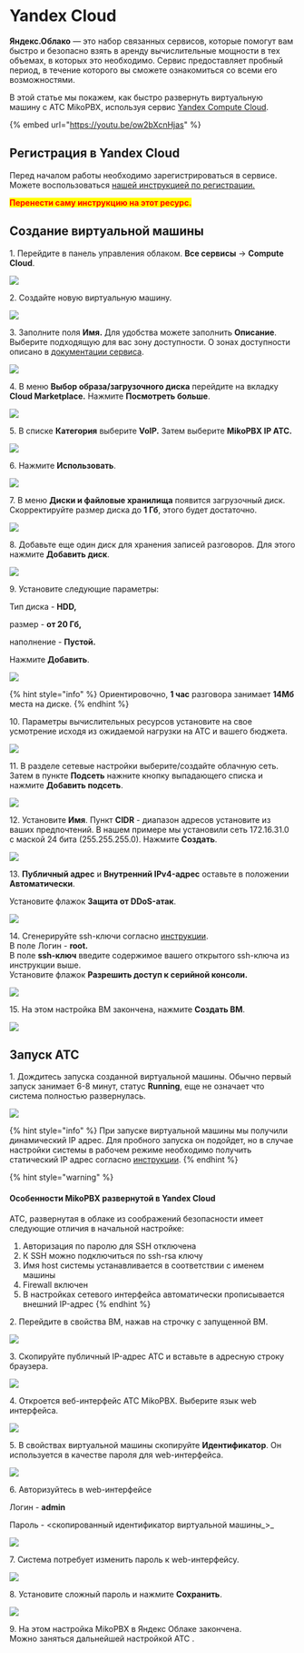 # Yandex Cloud

**Яндекс.Облако** — это набор связанных сервисов, которые помогут вам быстро и безопасно взять в аренду вычислительные мощности в тех объемах, в которых это необходимо. Сервис предоставляет пробный период, в течение которого вы сможете ознакомиться со всеми его возможностями.

В этой статье мы покажем, как быстро развернуть виртуальную машину с АТС MikoPBX, используя сервис [Yandex Compute Cloud](https://console.cloud.yandex.ru/?referralCode=dn22bvnhhe64i62i71ua).&#x20;

{% embed url="https://youtu.be/ow2bXcnHjas" %}

## Регистрация в Yandex Cloud <a href="#registracija_v_yandex_cloud" id="registracija_v_yandex_cloud"></a>

Перед началом работы необходимо зарегистрироваться в сервисе. Можете воспользоваться [нашей инструкцией по регистрации.](https://wiki.mikopbx.ru/faq:yandex\_cloud:reg)

<mark style="color:red;">**Перенести саму инструкцию на этот ресурс.**</mark>

## Создание виртуальной машины <a href="#sozdanie_virtualnoj_mashiny" id="sozdanie_virtualnoj_mashiny"></a>

1\. Перейдите в панель управления облаком. **Все сервисы** → **Compute Cloud**.

![](../../.gitbook/assets/ust\_yand\_obl\_0.png)

2\. Создайте новую виртуальную машину.

![](../../.gitbook/assets/ust\_yand\_obl\_1.png)

3\. Заполните поля **Имя.** Для удобства можете заполнить **Описание**. Выберите подходящую для вас зону доступности. О зонах доступности описано в [документации сервиса](https://cloud.yandex.ru/docs/overview/concepts/geo-scope).

![](../../.gitbook/assets/ust\_yand\_obl\_2.png)

4\. В меню **Выбор образа/загрузочного диска** перейдите на вкладку **Cloud Marketplace.**  Нажмите **Посмотреть больше**.&#x20;

![](../../.gitbook/assets/ust\_yand\_obl\_3.png)

5\. В списке **Категория** выберите **VoIP.** Затем выберите **MikoPBX IP АТС.**

![](../../.gitbook/assets/ust\_yand\_obl\_4.png)

6\. Нажмите **Использовать**.

![](../../.gitbook/assets/ust\_yand\_obl\_5.png)

7\. В меню **Диски и файловые хранилища** появится загрузочный диск. Скорректируйте размер диска до **1 Гб**, этого будет достаточно.

![](../../.gitbook/assets/ust\_yand\_obl\_6.png)

8\. Добавьте еще один диск для хранения записей разговоров. Для этого нажмите **Добавить диск**.

![](../../.gitbook/assets/ust\_yand\_obl\_7.png)

9\. Установите следующие параметры:

Тип диска - **HDD,**&#x20;

размер - **от 20 Гб,**

наполнение - **Пустой.**

Нажмите **Добавить**.

![](../../.gitbook/assets/ust\_yand\_obl\_8.png)

{% hint style="info" %}
Ориентировочно, **1 час** разговора занимает **14Мб** места на диске.
{% endhint %}

10\. Параметры вычислительных ресурсов установите на свое усмотрение исходя из ожидаемой нагрузки на АТС и вашего бюджета.

![](../../.gitbook/assets/ust\_yand\_obl\_9.png)

11\. В разделе сетевые настройки выберите/создайте облачную сеть. Затем в пункте **Подсеть** нажните кнопку выпадающего списка и нажмите **Добавить подсеть**.

![](../../.gitbook/assets/ust\_yand\_obl\_10.png)

12\. Установите **Имя**. Пункт **CIDR** - диапазон адресов установите из ваших предпочтений. В нашем примере мы установили сеть 172.16.31.0 с маской 24 бита (255.255.255.0). Нажмите **Создать**.

![](../../.gitbook/assets/ust\_yand\_obl\_11.png)

13\. **Публичный адрес** и **Внутренний IPv4-адрес** оставьте в положении **Автоматически**.

Установите флажок **Защита от DDoS-атак**.

![](../../.gitbook/assets/ust\_yand\_obl\_12.png)

14\. Сгенерируйте ssh-ключи согласно [инструкции](https://cloud.yandex.ru/docs/compute/operations/vm-connect/ssh?utm\_source=console\&utm\_medium=side-bar-left\&utm\_campaign=compute). \
В поле Логин - **root.**\
В поле **ssh-ключ** введите содержимое вашего открытого ssh-ключа из инструкции выше. \
Установите флажок **Разрешить доступ к серийной консоли.**

![](../../.gitbook/assets/ust\_yand\_obl\_13.png)

15\. На этом настройка ВМ закончена, нажмите **Создать ВМ**.&#x20;

![](../../.gitbook/assets/ust\_yand\_obl\_14.png)

## Запуск АТС

1\. Дождитесь запуска созданной виртуальной машины. Обычно первый запуск занимает 6-8 минут, статус **Running**, еще не означает что система полностью развернулась.

![](../../.gitbook/assets/zap\_yand\_obl\_0.png)

{% hint style="info" %}
При запуске виртуальной машины мы получили динамический IP адрес. Для пробного запуска он подойдет, но в случае настройки системы в рабочем режиме необходимо получить статический IP адрес согласно [инструкции](https://cloud.yandex.ru/docs/compute/operations/vm-control/vm-set-static-ip).&#x20;
{% endhint %}

{% hint style="warning" %}


#### Особенности MikoPBX развернутой в Yandex Cloud <a href="#osobennosti_yandex_cloud" id="osobennosti_yandex_cloud"></a>

АТС, развернутая в облаке из соображений безопасности имеет следующие отличия в начальной настройке:

1. Авторизация по паролю для SSH отключена
2. К SSH можно подключиться по ssh-rsa ключу
3. Имя host системы устанавливается в соответствии с именем машины
4. Firewall включен
5. В настройках сетевого интерфейса автоматически прописывается внешний IP-адрес
{% endhint %}

2\. Перейдите в свойства ВМ, нажав на строчку с запущенной ВМ.

![](../../.gitbook/assets/zap\_yand\_obl\_1.png)

3\. Скопируйте публичный IP-адрес АТС и вставьте в адресную строку браузера.

![](../../.gitbook/assets/zap\_yand\_obl\_2.png)

4\. Откроется веб-интерфейс АТС MikoPBX. Выберите язык web интерфейса.

![](../../.gitbook/assets/zap\_yand\_obl\_0.gif)

5\. В свойствах виртуальной машины скопируйте **Идентификатор**. Он используется в качестве пароля для web-интерфейса.

![
](../../.gitbook/assets/zap\_yand\_obl\_4.png)

6\. Авторизуйтесь в web-интерфейсе

Логин - **admin**

Пароль - <скопированный идентификатор виртуальной машины_>_

![](../../.gitbook/assets/zap\_yand\_obl\_5.png)

7\. Система потребует изменить пароль к web-интерфейсу.

![](../../.gitbook/assets/zap\_yand\_obl\_6.png)

8\. Установите сложный пароль и нажмите **Сохранить**.

![](../../.gitbook/assets/zap\_yand\_obl\_1.gif)

9\. На этом настройка MikoPBX в Яндекс Облаке закончена.\
Можно заняться дальнейшей настройкой АТС .

